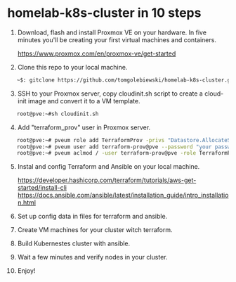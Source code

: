 # homelab-k8s-cluster in 10 steps

1. Download, flash and install Proxmox VE on your hardware. In five minutes you'll be creating your first virtual machines and containers.

   https://www.proxmox.com/en/proxmox-ve/get-started

2. Clone this repo to your local machine.
```bash
   ~$: gitclone https://github.com/tomgolebiewski/homelab-k8s-cluster.git
```
3. SSH to your Proxmox server, copy cloudinit.sh script to create a cloud-init image and convert it to a VM template.

```bash
   root@pve:~#sh cloudinit.sh
```
4. Add "terraform_prov" user in Proxmox server.
```bash
   root@pve:~# pveum role add TerraformProv -privs "Datastore.AllocateSpace Datastore.Audit Pool.Allocate Sys.Audit VM.Allocate VM.Audit VM.Clone VM.Config.CDROM VM.Config.CPU VM.Config.Cloudinit VM.Config.Disk VM.Config.HWType VM.Config.Memory VM.Config.Network VM.Config.Options VM.Monitor VM.PowerMgmt"
   root@pve:~# pveum user add terraform-prov@pve --password "your password"
   root@pve:~# pveum aclmod / -user terraform-prov@pve -role TerraformProv
```
5. Instal and config Terraform and Ansible on your local machine.

   https://developer.hashicorp.com/terraform/tutorials/aws-get-started/install-cli
   https://docs.ansible.com/ansible/latest/installation_guide/intro_installation.html

6. Set up config data in files for terraform and ansible.

7. Create VM machines for your cluster witch terraform.

8. Build Kubernestes cluster with ansible.

9. Wait a few minutes and verify nodes in your cluster.

10. Enjoy!

